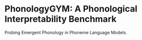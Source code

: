# PhonologyGYM: A Phonological Interpretability Benchmark

Probing Emergent Phonology in Phoneme Language Models. 

